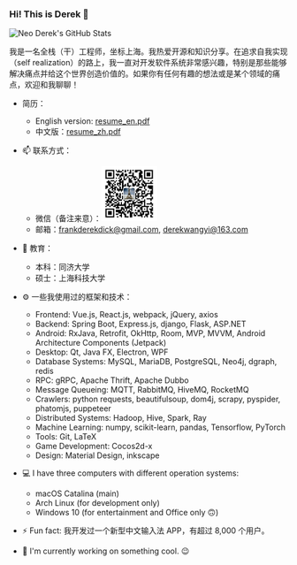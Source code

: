 ### Hi! This is Derek 👋

<img src="https://github-readme-stats.vercel.app/api?username=winderek&count_private=true&show_icons=true" width="400" alt="Neo Derek's GitHub Stats" />

我是一名全栈（干）工程师，坐标上海。我热爱开源和知识分享。在追求自我实现（self realization）的路上，我一直对开发软件系统非常感兴趣，特别是那些能够解决痛点并给这个世界创造价值的。如果你有任何有趣的想法或是某个领域的痛点，欢迎和我聊聊！

- 简历：
  - English version: [resume_en.pdf](resume_en.pdf)
  - 中文版：[resume_zh.pdf](resume_zh.pdf)

- 📫 联系方式：
  - 微信（备注来意）：<img src="./wechat.jpg" width="100" alt="WeChat QR code" />
  - 邮箱：frankderekdick@gmail.com, derekwangyi@163.com

- 🏫 教育：
  - 本科：同济大学
  - 硕士：上海科技大学

- ⚙ 一些我使用过的框架和技术：

  - Frontend: Vue.js, React.js, webpack, jQuery, axios
  - Backend: Spring Boot, Express.js, django, Flask, ASP.NET
  - Android: RxJava, Retrofit, OkHttp, Room, MVP, MVVM, Android Architecture Components (Jetpack)
  - Desktop: Qt, Java FX, Electron, WPF
  - Database Systems: MySQL, MariaDB, PostgreSQL, Neo4j, dgraph, redis
  - RPC: gRPC, Apache Thrift, Apache Dubbo
  - Message Queueing: MQTT, RabbitMQ, HiveMQ, RocketMQ
  - Crawlers: python requests, beautifulsoup, dom4j, scrapy, pyspider, phatomjs, puppeteer
  - Distributed Systems: Hadoop, Hive, Spark, Ray
  - Machine Learning: numpy, scikit-learn, pandas, Tensorflow, PyTorch
  - Tools: Git, LaTeX
  - Game Development: Cocos2d-x
  - Design: Material Design, inkscape

- 💻 I have three computers with different operation systems:
  - macOS Catalina (main)
  - Arch Linux (for development only)
  - Windows 10 (for entertainment and Office only :upside_down_face:)

- ⚡ Fun fact: 我开发过一个新型中文输入法 APP，有超过 8,000 个用户。
- 🔭 I'm currently working on something cool. :wink:
